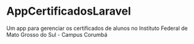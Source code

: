 # AppCertificadosLaravel
Um app para gerenciar os certificados de alunos no Instituto Federal de Mato Grosso do Sul - Campus Corumbá
